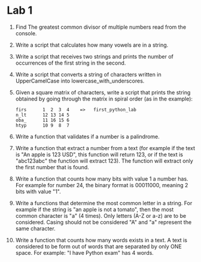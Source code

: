 # Lab 1

1. Find The greatest common divisor of multiple numbers read from the console.


2. Write a script that calculates how many vowels are in a string.


3. Write a script that receives two strings and prints the number of occurrences of the first string in the second.


4. Write a script that converts a string of characters written in UpperCamelCase into lowercase_with_underscores.


5. Given a square matrix of characters, write a script that prints the string obtained by going through the matrix in spiral order (as in the example):
    ```
    firs      1  2  3  4    =>   first_python_lab
    n_lt      12 13 14 5
    oba_      11 16 15 6
    htyp      10 9  8  7
    ```
   
6. Write a function that validates if a number is a palindrome.


7. Write a function that extract a number from a text (for example if the text is "An apple is 123 USD", this function will return 123, or if the text is "abc123abc" the function will extract 123). The function will extract only the first number that is found.


8. Write a function that counts how many bits with value 1 a number has. For example for number 24, the binary format is 00011000, meaning 2 bits with value "1".


9. Write a functions that determine the most common letter in a string. For example if the string is "an apple is not a tomato", then the most common character is "a" (4 times). Only letters (A-Z or a-z) are to be considered. Casing should not be considered "A" and "a" represent the same character.


10. Write a function that counts how many words exists in a text. A text is considered to be form out of words that are separated by only ONE space. For example: "I have Python exam" has 4 words.
